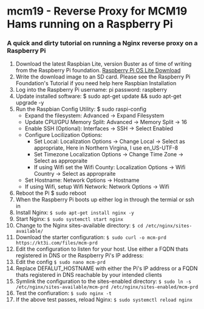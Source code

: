 # mcm19 - Reverse Proxy for MCM19 Hams running on a Raspberry Pi
### A quick and dirty tutorial on running a Nginx reverse proxy on a Raspberry Pi

1. Download the latest Raspbian Lite, version Buster as of time of writing from the Raspberry Pi foundation. [Raspberry Pi OS Lite Download](https://downloads.raspberrypi.org/raspios_lite_armhf/images/raspios_lite_armhf-2021-05-28/2021-05-07-raspios-buster-armhf-lite.zip)
1. Write the download image to an SD card. Please see the Raspberry Pi Foundation's Tutorial if you need help here Raspbian Installation
1. Log into the Raspberry Pi username: pi password: raspberry
1. Update installed software: $ sudo apt-get update && sudo apt-get upgrade -y
1. Run the Raspbian Config Utility: $ sudo raspi-config
   * Expand the filesystem: Advanced -> Expand Filesystem
   * Update CPU/GPU Memory Split: Advanced -> Memory Split -> 16
   * Enable SSH (Optional): Interfaces -> SSH -> Select Enabled
   * Configure Locilization Options:
      * Set Local: Localization Options -> Change Local -> Select as appropriate, Here in Northern Virgina, I use en_US-UTF-8
      * Set Timezone Localization Options -> Change Time Zone -> Select as appropraite
      * If using Wifi set the Wifi County: Localization Options -> Wifi Country -> Select as appropraite
   * Set Hostname: Network Options -> Hostname
   * If using Wifi, setup Wifi Network: Network Options -> Wifi
1. Reboot the Pi $ sudo reboot
1. When the Raspberry Pi boots up either log in through the termial or ssh in
1. Install Nginx: `$ sudo apt-get install nginx -y`
1. Start Nginx: `$ sudo systemctl start nginx`
1. Change to the Nginx sites-available directory: `$ cd /etc/nginx/sites-available/`
1. Download the starter configuration: `$ sudo curl -o mcm-prd https://kt3i.com/files/mcm-prd`
1. Edit the configuration to listen for your host. Use either a FQDN thats registered in DNS or the Raspberry Pi's IP address:
1. Edit the config `$ sudo nano mcm-prd`
1. Replace DEFALUT_HOSTNAME with either the Pi's IP address or a FQDN thats registered in DNS reachable by your intended clients
1. Symlink the configuration to the sites-enabled directory: `$ sudo ln -s /etc/nginx/sites-available/mcm-prd /etc/nginx/sites-enabled/mcm-prd`
1. Test the confiuration: `$ sudo nginx -t`
1. If the above test passes, reload Nginx: `$ sudo systemctl reload nginx`
